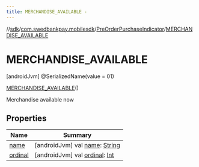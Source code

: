 ```yaml
---
title: MERCHANDISE_AVAILABLE -
---
```

//[sdk](../../../../index)/[com.swedbankpay.mobilesdk](../../index)/[PreOrderPurchaseIndicator](../index)/[MERCHANDISE_AVAILABLE](index)



# MERCHANDISE_AVAILABLE  
 [androidJvm] @SerializedName(value = 01)  
  
[MERCHANDISE_AVAILABLE](index)()  


Merchandise available now

   


## Properties  
  
|  Name |  Summary | 
|---|---|
| <a name="com.swedbankpay.mobilesdk/PreOrderPurchaseIndicator.MERCHANDISE_AVAILABLE/name/#/PointingToDeclaration/"></a>[name](name)| <a name="com.swedbankpay.mobilesdk/PreOrderPurchaseIndicator.MERCHANDISE_AVAILABLE/name/#/PointingToDeclaration/"></a> [androidJvm] val [name](name): [String](https://kotlinlang.org/api/latest/jvm/stdlib/kotlin/-string/index.html)   <br>|
| <a name="com.swedbankpay.mobilesdk/PreOrderPurchaseIndicator.MERCHANDISE_AVAILABLE/ordinal/#/PointingToDeclaration/"></a>[ordinal](ordinal)| <a name="com.swedbankpay.mobilesdk/PreOrderPurchaseIndicator.MERCHANDISE_AVAILABLE/ordinal/#/PointingToDeclaration/"></a> [androidJvm] val [ordinal](ordinal): [Int](https://kotlinlang.org/api/latest/jvm/stdlib/kotlin/-int/index.html)   <br>|

